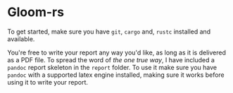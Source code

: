 # Gloom-rs

To get started, make sure you have `git`, `cargo` and, `rustc` installed and available.

You're free to write your report any way you'd like, as long as it is delivered as a PDF file.
To spread the word of *the one true way*, I have included a `pandoc` report skeleton in the `report` folder.
To use it make sure you have `pandoc` with a supported latex engine installed, making sure it works before using it to write your report.
